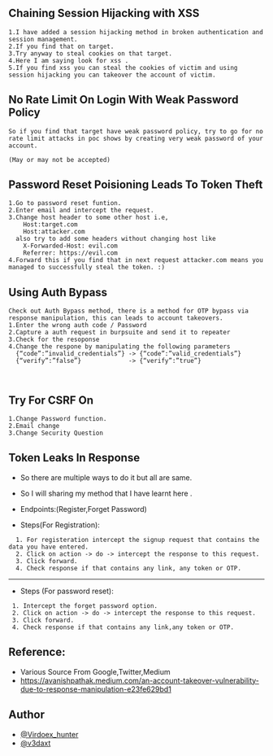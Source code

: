 
## Chaining Session Hijacking with XSS
```
1.I have added a session hijacking method in broken authentication and session management. 
2.If you find that on target.
3.Try anyway to steal cookies on that target.
4.Here I am saying look for xss .
5.If you find xss you can steal the cookies of victim and using session hijacking you can takeover the account of victim.
```
##  No Rate Limit On Login With Weak Password Policy
```
So if you find that target have weak password policy, try to go for no rate limit attacks in poc shows by creating very weak password of your account.

(May or may not be accepted)
```
## Password Reset Poisioning Leads To Token Theft
```
1.Go to password reset funtion.
2.Enter email and intercept the request.
3.Change host header to some other host i.e,
    Host:target.com
    Host:attacker.com
  also try to add some headers without changing host like
    X-Forwarded-Host: evil.com
    Referrer: https://evil.com
4.Forward this if you find that in next request attacker.com means you managed to successfully steal the token. :)
```
## Using  Auth Bypass
```
Check out Auth Bypass method, there is a method for OTP bypass via response manipulation, this can leads to account takeovers.
1.Enter the wrong auth code / Password
2.Capture a auth request in burpsuite and send it to repeater 
3.Check for the resoponse
4.Change the respone by manipulating the following parameters
  {“code”:”invalid_credentials”} -> {“code”:”valid_credentials”}
  {“verify”:”false”}             -> {“verify”:”true”}
  
  
```
## Try For CSRF On
```
1.Change Password function.
2.Email change
3.Change Security Question
```
## Token Leaks In Response

* So there are multiple ways to do it but all are same.

* So I will sharing my method that I have learnt here .

* Endpoints:(Register,Forget Password)

* Steps(For Registration):
```
  1. For registeration intercept the signup request that contains the data you have entered.
  2. Click on action -> do -> intercept the response to this request.
  3. Click forward.
  4. Check response if that contains any link, any token or OTP.
 ```
 ------------------------
 * Steps (For password reset):
 ``` 
  1. Intercept the forget password option.
  2. Click on action -> do -> intercept the response to this request.
  3. Click forward.
  4. Check response if that contains any link,any token or OTP.
 ```

## Reference:
* Various Source From Google,Twitter,Medium
* https://avanishpathak.medium.com/an-account-takeover-vulnerability-due-to-response-manipulation-e23fe629bd1

## Author
* [@Virdoex_hunter](https://twitter.com/Virdoex_hunter)
* [@v3daxt](https://twitter.com/v3daxt)
